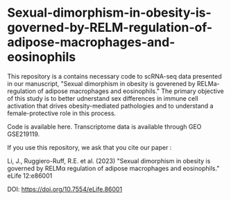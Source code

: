 # Sexual-dimorphism-in-obesity-is-governed-by-RELM-regulation-of-adipose-macrophages-and-eosinophils

This repository is a contains necessary code to scRNA-seq data presented in our manuscript, "Sexual dimorphism in obesity is goverened by RELMa-regulation of adipose macrophages and eosinophils." The primary objective of this study is to better udnerstand sex differences in immune cell activation that drives obesity-mediated pathologies and to understand a female-protective role in this process.

Code is available here. Transcriptome data is available through GEO GSE219119.

If you use this repository, we ask that you cite our paper :

Li, J., Ruggiero-Ruff, R.E. et al. (2023) "Sexual dimorphism in obesity is governed by RELMα regulation of adipose macrophages and eosinophils." eLife 12:e86001 

DOI: https://doi.org/10.7554/eLife.86001
